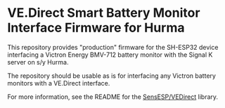 # VE.Direct Smart Battery Monitor Interface Firmware for Hurma

This repository provides "production" firmware for the SH-ESP32 device interfacing a Victron Energy BMV-712 battery monitor with the Signal K server on s/y Hurma.

The repository should be usable as is for interfacing any Victron battery monitors with a VE.Direct interface.

For more information, see the README for the [SensESP/VEDirect](https://github.com/SensESP/VEDirect) library.
